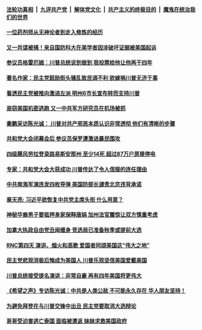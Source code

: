 

####  [法轮功真相](../../../../basic/blob/master/README.md?t=08310102) &nbsp;|&nbsp; [九评共产党](../../../../9ping.md/blob/master/README.md?t=08310102) &nbsp;|&nbsp; [解体党文化](../../../../jtdwh.md/blob/master/README.md?t=08310102)  &nbsp;|&nbsp; [共产主义的终极目的](../../../../gczydzjmd.md/blob/master/README.md?t=08310102) &nbsp;|&nbsp; [魔鬼在统治我们的世界](../../../../mgztzwmdsj.md/blob/master/README.md?t=08310102) 

#### [一位药剂师从无神论者到走入修炼的经历 ](../pages/soh6/416509.md?t=08310102) 
#### [又一共谍被捕！来自国防科大在美学者因涉破坏证据被美国起诉](../pages/soh6/416482.md?t=08310102) 
#### [参议员格雷厄姆：川普总统说到做到 我投票给他让他再干四年](../pages/soh6/416449.md?t=08310102) 
#### [著名作家：民主党鼓励街头骚乱致民调不利 欲嫁祸川普无济于事](../pages/soh6/416422.md?t=08310102) 
#### [看透民主党被推向激进左派 明州6市长宣布转而支持川普](../pages/soh6/416413.md?t=08310102) 
#### [盗窃美国机密逃跑 又一中共军方研究员在机场被抓](../pages/soh6/416266.md?t=08310102) 
#### [秦鹏采访陈光诚： 川普对共产邪恶本质认识非常透彻  他们有清晰的步骤](../pages/soh6/416239.md?t=08310102) 
#### [共和党大会闭幕会后 参议员保罗遭激进暴民围攻](../pages/soh6/416128.md?t=08310102) 
#### [四级飓风劳拉登录路易斯安那州 至少14死 超过87万户房屋停电](../pages/soh6/416146.md?t=08310102) 
#### [专家：共和党大会大获成功 川普传达了令人信服的连任理由](../pages/soh6/416152.md?t=08310102) 
#### [中共南海军演连发四枚导弹 美国防部长谴责北京违背承诺](../pages/soh6/416155.md?t=08310102) 
#### [章天亮: 习近平欲恢复中共党主席头衔  什么用意？](../pages/soh6/416143.md?t=08310102) 
#### [神秘华裔男子要抵押身家保释唐娟 加州法官震惊让双方慎重考虑](../pages/soh6/416122.md?t=08310102) 
#### [加拿大执政自由党丑闻缠身 竞选局已准备秋季或提前大选](../pages/soh6/416101.md?t=08310102) 
#### [RNC第四天 演讲、烟火和高歌 爱国者同颂美国这“伟大之地”](../pages/soh6/416095.md?t=08310102) 
#### [民主党悲观消极后悔成为美国人 川普乐观坚信美国爱戴美国](../pages/soh6/415993.md?t=08310102) 
#### [川普总统接受提名演讲：非常自豪 再有四年美国将更伟大](../pages/soh6/415933.md?t=08310102) 
#### [《希望之声》专访陈光诚：中共是人类公敌 不可能永久存在 华人朋友坚持！](../pages/soh6/415876.md?t=08310102) 
#### [为避免拜登在与川普交锋中出丑 民主党要取消大选辩论 ](../pages/soh6/415858.md?t=08310102) 
#### [哥哥受迫害逃亡泰国 面临被遣返 妹妹求救美国政府](../pages/soh6/415849.md?t=08310102) 
